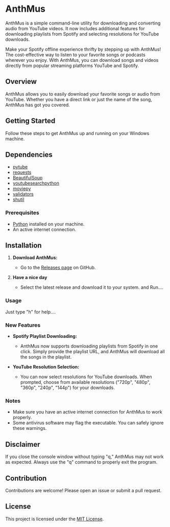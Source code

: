 # AnthMus

AnthMus is a simple command-line utility for downloading and converting audio from YouTube videos. It now includes additional features for downloading playlists from Spotify and selecting resolutions for YouTube downloads.

Make your Spotify offline experience thrifty by stepping up with AnthMus! The cost-effective way to listen to your favorite songs or podcasts wherever you enjoy. With AnthMus, you can download songs and videos directly from popular streaming platforms YouTube and Spotify.

## Overview

AnthMus allows you to easily download your favorite songs or audio from YouTube. Whether you have a direct link or just the name of the song, AnthMus has got you covered.

## Getting Started

Follow these steps to get AnthMus up and running on your Windows machine.

## Dependencies

- [pytube](https://python-pytube.readthedocs.io/en/latest/)
- [requests](https://docs.python-requests.org/en/master/)
- [BeautifulSoup](https://www.crummy.com/software/BeautifulSoup/)
- [youtubesearchpython](https://github.com/alexmercerind/youtube-search-python)
- [moviepy](https://zulko.github.io/moviepy/)
- [validators](https://validators.readthedocs.io/en/latest/)
- [shutil](https://docs.python.org/3/library/shutil.html)

### Prerequisites

- [Python](https://www.python.org/) installed on your machine.
- An active internet connection.

## Installation

1. **Download AnthMus:**
   - Go to the [Releases page](https://github.com/anshyo/anthmus/releases/tag/v1.0.0) on GitHub.

2. **Have a nice day**
   - Select the latest release and download it to your system. and Run....

### Usage

Just type "h" for help....

### New Features

- **Spotify Playlist Downloading:**
  - AnthMus now supports downloading playlists from Spotify in one click. Simply provide the playlist URL, and AnthMus will download all the songs in the playlist.

- **YouTube Resolution Selection:**
  - You can now select resolutions for YouTube downloads. When prompted, choose from available resolutions ("720p", "480p", "360p", "240p", "144p") for your downloads.

### Notes

- Make sure you have an active internet connection for AnthMus to work properly.
- Some antivirus software may flag the executable. You can safely ignore these warnings.

## Disclaimer

If you close the console window without typing "q," AnthMus may not work as expected. Always use the "q" command to properly exit the program.

## Contribution

Contributions are welcome! Please open an issue or submit a pull request.

## License

This project is licensed under the [MIT License](LICENSE).
